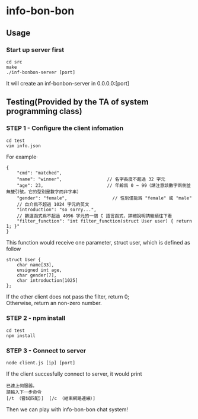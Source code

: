 # info-bon-bon
## Usage
### Start up server first
```
cd src
make
./inf-bonbon-server [port]
```
It will create an inf-bonbon-server in 0.0.0.0:[port]

## Testing(Provided by the TA of system programming class)
### STEP 1 - Configure the client infomation
```
cd test
vim info.json
```
For example·  
```
{
	"cmd": "matched",
	"name": "winner",                 // 名字長度不超過 32 字元
	"age": 23,                        // 年齡爲 0 ~ 99（請注意該數字兩側並無雙引號，它的型別是數字而非字串）
	"gender": "female",                 // 性別僅能爲 "female" 或 "male"
	// 自介爲不超過 1024 字元的英文
	"introduction": "so sorry...",
	// 篩選函式爲不超過 4096 字元的一個 C 語言函式，詳細說明請繼續往下看
	"filter_function": "int filter_function(struct User user) { return 1; }"
}
```
This function would receive one parameter, struct user, which is defined as follow  
```
struct User {
	char name[33],
	unsigned int age,
	char gender[7],
	char introduction[1025]
};
```
If the other client does not pass the filter, return 0;   
Otherwise, return an non-zero number.   
### STEP 2 - npm install
```
cd test
npm install
```
### STEP 3 - Connect to server
```
node client.js [ip] [port]
```
If the client succesfully connect to server, it would print
```
已連上伺服器。
請輸入下一步命令
[/t （嘗試匹配）]  [/c （結束網路連線）]
```
Then we can play with info-bon-bon chat system!
